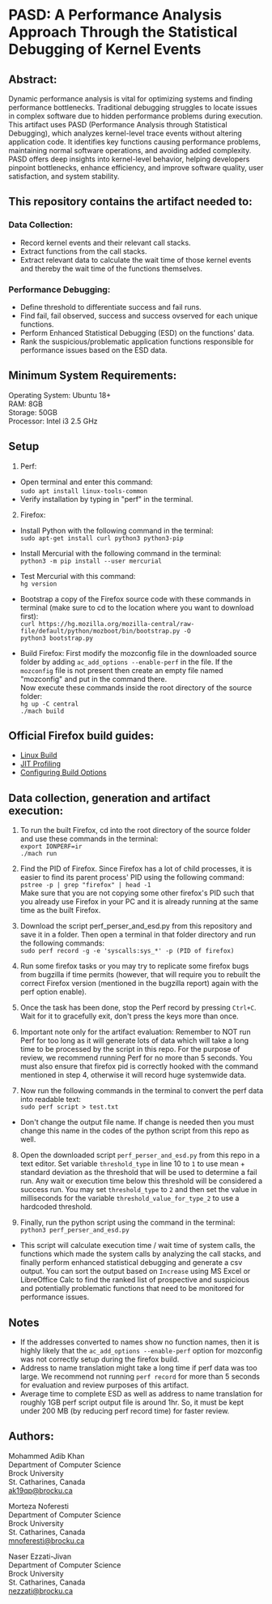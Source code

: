 # PASD: A Performance Analysis Approach Through the Statistical Debugging of Kernel Events

## Abstract:
Dynamic performance analysis is vital for optimizing systems and finding performance bottlenecks. Traditional debugging struggles to locate issues in complex software due to hidden performance problems during execution. This artifact uses PASD (Performance Analysis through Statistical Debugging), which analyzes kernel-level trace events without altering application code. It identifies key functions causing performance problems, maintaining normal software operations, and avoiding added complexity. PASD offers deep insights into kernel-level behavior, helping developers pinpoint bottlenecks, enhance efficiency, and improve software quality, user satisfaction, and system stability.

## This repository contains the artifact needed to:

### Data Collection:
- Record kernel events and their relevant call stacks.
- Extract functions from the call stacks.
- Extract relevant data to calculate the wait time of those kernel events and thereby the wait time of the functions themselves.

### Performance Debugging:
- Define threshold to differentiate success and fail runs.
- Find fail, fail observed, success and success ovserved for each unique functions.
- Perform Enhanced Statistical Debugging (ESD) on the functions' data.
- Rank the suspicious/problematic application functions responsible for performance issues based on the ESD data.


## Minimum System Requirements:

Operating System: Ubuntu 18+\
RAM: 8GB\
Storage: 50GB\
Processor: Intel i3 2.5 GHz

## Setup

1. Perf:
- Open terminal and enter this command:\
  `sudo apt install linux-tools-common`
- Verify installation by typing in "perf" in the terminal.

2. Firefox:
- Install Python with the following command in the terminal:\
  `sudo apt-get install curl python3 python3-pip`
  
- Install Mercurial with the following command in the terminal:\
  `python3 -m pip install --user mercurial`
  
- Test Mercurial with this command:\
  `hg version`
- Bootstrap a copy of the Firefox source code with these commands in terminal (make sure to cd to the location where you want to download first):\
  `curl https://hg.mozilla.org/mozilla-central/raw-file/default/python/mozboot/bin/bootstrap.py -O`\
  `python3 bootstrap.py`
  
- Build Firefox:
  First modify the mozconfig file in the downloaded source folder by adding `ac_add_options --enable-perf` in the file. If the `mozconfig` file is not present then create an empty file named "mozconfig" and put in the command there.\
  Now execute these commands inside the root directory of the source folder:\
  `hg up -C central`\
  `./mach build`

## Official Firefox build guides:

- [Linux Build](https://firefox-source-docs.mozilla.org/setup/linux_build.html)
- [JIT Profiling](https://firefox-source-docs.mozilla.org/performance/jit_profiling_with_perf.html)
- [Configuring Build Options](https://firefox-source-docs.mozilla.org/setup/configuring_build_options.html)

## Data collection, generation and artifact execution:

1. To run the built Firefox, cd into the root directory of the source folder and use these commands in the terminal:\
  `export IONPERF=ir`\
  `./mach run`

2. Find the PID of Firefox. Since Firefox has a lot of child processes, it is easier to find its parent process' PID using the following command:\
   `pstree -p | grep "firefox" | head -1`\
   Make sure that you are not copying some other firefox's PID such that you already use Firefox in your PC and it is already running at the same time as the built Firefox.

4. Download the script perf_perser_and_esd.py from this repository and save it in a folder. Then open a terminal in that folder directory and run the following commands:\
  `sudo perf record -g -e 'syscalls:sys_*' -p (PID of firefox)`

5. Run some firefox tasks or you may try to replicate some firefox bugs from bugzilla if time permits (however, that will require you to rebuilt the correct Firefox version (mentioned in the bugzilla report) again with the perf option enable).

6. Once the task has been done, stop the Perf record by pressing `Ctrl+C`. Wait for it to gracefully exit, don't press the keys more than once.
   
7. Important note only for the artifact evaluation: Remember to NOT run Perf for too long as it will generate lots of data which will take a long time to be processed by the script in this repo. For the purpose of review, we recommend running Perf for no more than 5 seconds. You must also ensure that firefox pid is correctly hooked with the command mentioned in step 4, otherwise it will record huge systemwide data.

9. Now run the following commands in the terminal to convert the perf data into readable text:\
   `sudo perf script > test.txt`
- Don't change the output file name. If change is needed then you must change this name in the codes of the python script from this repo as well.

8. Open the downloaded script `perf_perser_and_esd.py` from this repo in a text editor. Set variable `threshold_type` in line 10 to `1` to use mean + standard deviation as the threshold that will be used to determine a fail run. Any wait or execution time below this threshold will be considered a success run. You may set `threshold_type` to `2` and then set the value in milliseconds for the variable `threshold_value_for_type_2` to use a hardcoded threshold.

9. Finally, run the python script using the command in the terminal:\
  `python3 perf_perser_and_esd.py`
- This script will calculate execution time / wait time of system calls, the functions which made the system calls by analyzing the call stacks, and finally perform enhanced statistical debugging and generate a csv output. You can sort the output based on `Increase` using MS Excel or LibreOffice Calc to find the ranked list of prospective and suspicious and potentially problematic functions that need to be monitored for performance issues.

## Notes
- If the addresses converted to names show no function names, then it is highly likely that the `ac_add_options --enable-perf` option for mozconfig was not correctly setup during the firefox build.
- Address to name translation might take a long time if perf data was too large. We recommend not running `perf record` for more than 5 seconds for evaluation and review purposes of this artifact.
- Average time to complete ESD as well as address to name translation for roughly 1GB perf script output file is around 1hr. So, it must be kept under 200 MB (by reducing perf record time) for faster review.

## Authors:
Mohammed Adib Khan\
Department of Computer Science\
Brock University\
St. Catharines, Canada\
ak19qp@brocku.ca

Morteza Noferesti\
Department of Computer Science\
Brock University\
St. Catharines, Canada\
mnoferesti@brocku.ca

Naser Ezzati-Jivan\
Department of Computer Science\
Brock University\
St. Catharines, Canada\
nezzati@brocku.ca
